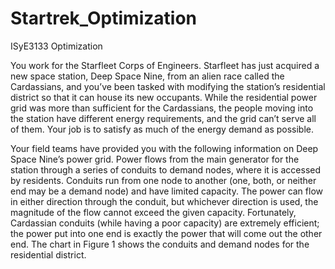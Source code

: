 # Startrek_Optimization
ISyE3133 Optimization

You work for the Starfleet Corps of Engineers. Starfleet has just acquired a new space station, Deep Space Nine, from an alien race called the Cardassians, and you’ve been tasked with modifying the station’s residential district so that it can house its new occupants. While the residential power grid was more than sufficient for the Cardassians, the people moving into the station have different energy requirements, and the grid can’t serve all of them. Your job is to satisfy as much of the energy demand as possible.


Your field teams have provided you with the following information on Deep Space Nine’s power grid.
Power flows from the main generator for the station through a series of conduits to demand nodes, where it is accessed by residents. Conduits run from one node to another (one, both, or neither end may be a demand node) and have limited capacity. The power can flow in either direction through the conduit, but whichever direction is used, the magnitude of the flow cannot exceed the given capacity. Fortunately, Cardassian conduits (while having a poor capacity) are extremely efficient; the power put into one end is exactly the power that will come out the other end. The chart in Figure 1 shows the conduits and demand nodes for the residential district.

